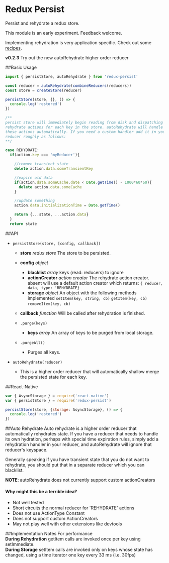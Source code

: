 # Redux Persist
Persist and rehydrate a redux store.

This module is an early experiment. Feedback welcome.

Implementing rehydration is very application specific. Check out some [recipes](https://github.com/rt2zz/redux-persist/blob/master/docs/recipes.md).

**v0.2.3** Try out the new autoRehydrate higher order reducer

##Basic Usage
```js
import { persistStore, autoRehydrate } from 'redux-persist'

const reducer = autoRehydrate(combineReducers(reducers))
const store = createStore(reducer)

persistStore(store, {}, () => {
  console.log('restored')
})

/**
persist store will immediately begin reading from disk and dispatching
rehydrate actions for each key in the store. autoRehydrate will handle
these actions automatically. If you need a custom handler add it in your
reducer roughly as follows:
**/

case REHYDRATE:
  if(action.key === 'myReducer'){

    //remove transient state
    delete action.data.someTransientKey

    //expire old data
    if(action.data.someCache.date < Date.getTime() - 1000*60*60){
      delete action.data.someCache
    }

    //update something
    action.data.initializationTime = Date.getTime()

    return {...state, ...action.data}
  }
  return state
```

##API
- `persistStore(store, [config, callback])`
  - **store** *redux store* The store to be persisted.
  - **config** *object*
    - **blacklist** *array* keys (read: reducers) to ignore
    - **actionCreator** *action creator* The rehydrate action creator. absent will use a default action creator which returns: `{ reducer, data, type: 'REHYDRATE}`
    - **storage** *object* An object with the following methods implemented `setItem(key, string, cb)` `getItem(key, cb)` `removeItem(key, cb)`
  - **callback** *function* Will be called after rehydration is finished.

  - `.purge(keys)`
    - **keys** *array* An array of keys to be purged from local storage.

  - `.purgeAll()`
    -  Purges all keys.

- `autoRehydrate(reducer)`
  - This is a higher order reducer that will automatically shallow merge the persisted state for each key.

##React-Native
```js
var { AsyncStorage } = require('react-native')
var { persistStore } = require('redux-persist')

persistStore(store, {storage: AsyncStorage}, () => {
  console.log('restored')
})
```

##Auto Rehydrate
Auto rehydrate is a higher order reducer that automatically rehydrates state. If you have a reducer that needs to handle its own hydration, perhaps with special time expiration rules, simply add a rehydration handler in your reducer, and autoRehydrate will ignore that reducer's keyspace.

Generally speaking if you have transient state that you do not want to rehydrate, you should put that in a separate reducer which you can blacklist.

**NOTE**: autoRehydrate does not currently support custom actionCreators

#### Why might this be a terrible idea?
- Not well tested
- Short circuits the normal reducer for 'REHYDRATE' actions
- Does not use ActionType Constant
- Does not support custom ActionCreators
- May not play well with other extensions like devtools

##Implementation Notes
For performance  
**During Rehydration** getItem calls are invoked once per key using setImmediate.  
**During Storage** setItem calls are invoked only on keys whose state has changed, using a time iterator one key every 33 ms (i.e. 30fps)  
